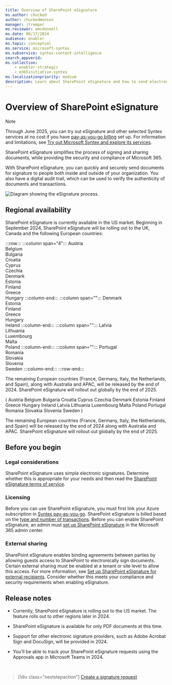 ```yaml
---
title: Overview of SharePoint eSignature
ms.author: chucked
author: chuckedmonson
manager: jtremper
ms.reviewer: amcdonnell
ms.date: 06/17/2024
audience: enabler
ms.topic: conceptual
ms.service: microsoft-syntex
ms.subservice: syntex-content-intelligence
search.appverid: 
ms.collection: 
    - enabler-strategic
    - m365initiative-syntex
ms.localizationpriority: medium
description: Learn about SharePoint eSignature and how to send electronic signature requests to people inside and outside of your organization. 
---
```


# Overview of SharePoint eSignature

> [!NOTE]
> Through June 2025, you can try out eSignature and other selected Syntex services at no cost if you have [pay-as-you-go billing](syntex-azure-billing.md) set up. For information and limitations, see [Try out Microsoft Syntex and explore its services](promo-syntex.md).

SharePoint eSignature simplifies the process of signing and sharing documents, while providing the security and compliance of Microsoft 365.

With SharePoint eSignature, you can quickly and securely send documents for signature to people both inside and outside of your organization. You also have a digital audit trail, which can be used to verify the authenticity of documents and transactions.

![Diagram showing the eSignature process.](../media/content-understanding/esignature-overview-flow.png)

## Regional availability

SharePoint eSignature is currently available in the US market. Beginning in September 2024, SharePoint eSignature will be rolling out to the UK, Canada and the following European countries:

:::row:::
   :::column span="4":::
      Austria<br> Belgium<br> Bulgaria<br> Croatia<br> Cyprus<br> Czechia<br> Denmark<br> Estonia<br> Finland<br> Greece<br> Hungary
   :::column-end:::
   :::column span="":::
      Denmark<br> Estonia<br> Finland<br> Greece<br> Hungary<br> Ireland
   :::column-end:::
   :::column span="":::
      Latvia<br> Lithuania<br> Luxembourg<br> Malta<br> Poland
   :::column-end:::
   :::column span="":::
      Portugal<br> Romania<br> Slovakia<br> Slovenia<br> Sweden
   :::column-end:::
:::row-end:::

The remaining European countries (France, Germany, Italy, the Netherlands, and Spain), along with Australia and APAC, will be released by the end of 2024. SharePoint eSignature will rollout out globally by the end of 2025.

(
Austria
Belgium
Bulgaria
Croatia
Cyprus
Czechia
Denmark
Estonia
Finland
Greece
Hungary
Ireland
Latvia
Lithuania
Luxembourg
Malta
Poland
Portugal
Romania
Slovakia
Slovenia
Sweden
)


The remaining European countries (France, Germany, Italy, the Netherlands, and Spain) will be released by the end of 2024 along with Australia and APAC. SharePoint eSignature will rollout out globally by the end of 2025.


## Before you begin

### Legal considerations

SharePoint eSignature uses simple electronic signatures. Determine whether this is appropriate for your needs and then read the [SharePoint eSignature terms of service](/legal/microsoft-365/esignature-terms-of-service).

### Licensing

Before you can use SharePoint eSignature, you must first link your Azure subscription in [Syntex pay-as-you-go](syntex-azure-billing.md). SharePoint eSignature is billed based on the [type and number of transactions](syntex-pay-as-you-go-services.md). Before you can enable SharePoint eSignature, an admin must [set up SharePoint eSignature](esignature-setup.md) in the Microsoft 365 admin center.

### External sharing

SharePoint eSignature enables binding agreements between parties by allowing guests access to SharePoint to electronically sign documents. Certain external sharing must be enabled at a tenant or site level to allow this access. For more information, see [Set up SharePoint eSignature for external recipients](esignature-setup.md#external-recipients). Consider whether this meets your compliance and security requirements when enabling eSignature.

## Release notes

- Currently, SharePoint eSignature is rolling out to the US market. The feature rolls out to other regions later in 2024.

- SharePoint eSignature is available for only PDF documents at this time.

- Support for other electronic signature providers, such as Adobe Acrobat Sign and DocuSign, will be provided in 2024.

- You'll be able to track your SharePoint eSignature requests using the Approvals app in Microsoft Teams in 2024.

<br>

> [!div class="nextstepaction"]
> [Create a signature request](esignature-send-requests.md)
